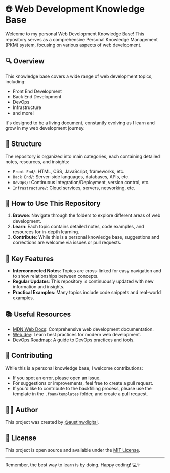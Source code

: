 # 🌐 Web Development Knowledge Base

Welcome to my personal Web Development Knowledge Base! This repository serves as a comprehensive Personal Knowledge Management (PKM) system, focusing on various aspects of web development.

## 🔍 Overview

This knowledge base covers a wide range of web development topics, including:

- Front End Development
- Back End Development
- DevOps
- Infrastructure
- and more!

It's designed to be a living document, constantly evolving as I learn and grow in my web development journey.

## 📁 Structure

The repository is organized into main categories, each containing detailed notes, resources, and insights:

- `Front End/`: HTML, CSS, JavaScript, frameworks, etc.
- `Back End/`: Server-side languages, databases, APIs, etc.
- `DevOps/`: Continuous Integration/Deployment, version control, etc.
- `Infrastructure/`: Cloud services, servers, networking, etc.

## 🚀 How to Use This Repository

1. **Browse**: Navigate through the folders to explore different areas of web development.
2. **Learn**: Each topic contains detailed notes, code examples, and resources for in-depth learning.
3. **Contribute**: While this is a personal knowledge base, suggestions and corrections are welcome via issues or pull requests.

## 🌟 Key Features

- **Interconnected Notes**: Topics are cross-linked for easy navigation and to show relationships between concepts.
- **Regular Updates**: This repository is continuously updated with new information and insights.
- **Practical Examples**: Many topics include code snippets and real-world examples.

## 📚 Useful Resources

- [MDN Web Docs](https://developer.mozilla.org/): Comprehensive web development documentation.
- [Web.dev](https://web.dev/): Learn best practices for modern web development.
- [DevOps Roadmap](https://roadmap.sh/devops): A guide to DevOps practices and tools.

## 🤝 Contributing

While this is a personal knowledge base, I welcome contributions:

- If you spot an error, please open an issue.
- For suggestions or improvements, feel free to create a pull request.
- If you'd like to contribute to the backfilling process, please use the template in the `.foam/templates` folder, and create a pull request.

## 👨‍💻 Author

This project was created by [@austinwdigital](https://github.com/austinwdigital).

## 📄 License

This project is open source and available under the [MIT License](LICENSE).

---

Remember, the best way to learn is by doing. Happy coding! 💻✨
